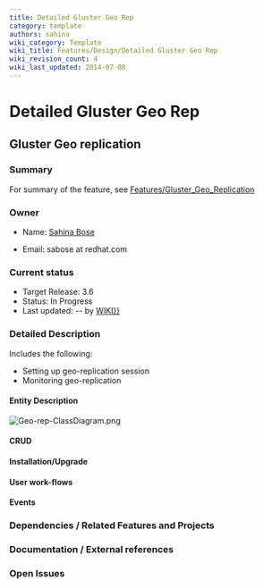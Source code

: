 ```yaml
---
title: Detailed Gluster Geo Rep
category: template
authors: sahina
wiki_category: Template
wiki_title: Features/Design/Detailed Gluster Geo Rep
wiki_revision_count: 4
wiki_last_updated: 2014-07-08
---
```


# Detailed Gluster Geo Rep

## Gluster Geo replication

### Summary

For summary of the feature, see [Features/Gluster_Geo_Replication](/develop/release-management/features/gluster/gluster-geo-replication/)

### Owner

*   Name: [ Sahina Bose](User:Sahina)

<!-- -->

*   Email: sabose at redhat.com

### Current status

*   Target Release: 3.6
*   Status: In Progress
*   Last updated: -- by [ WIKI}}](User:{{urlencode:{{REVISIONUSER}})

### Detailed Description

Includes the following:

*   Setting up geo-replication session
*   Monitoring geo-replication

#### Entity Description

![](Geo-rep-ClassDiagram.png "Geo-rep-ClassDiagram.png")

#### CRUD

#### Installation/Upgrade

#### User work-flows

#### Events

### Dependencies / Related Features and Projects

### Documentation / External references


### Open Issues

